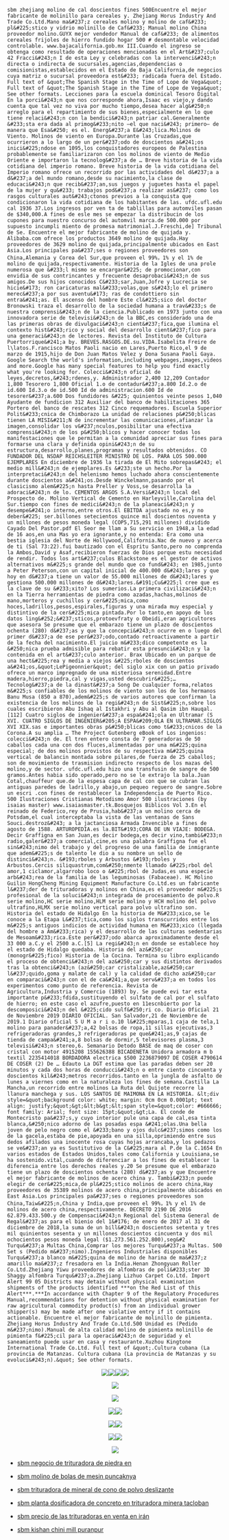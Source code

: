 
```
sbm zhejiang molino de cal doscientos fines 500Encuentre el mejor fabricante de molinillo para cereales y. Zhejiang Horus Industry And Trade Co.Ltd.Mano ma&#237;z cereales molino y molino de caf&#233; pl&#225;stico y vidrio molinillo de Caf&#233; Manual molino China proveedor molino.GUYX mejor vendedor Manual de caf&#233; de alimentos cereales frijoles de hierro fundido hogar 500 # desmontable velocidad controlable. www.bajacalifornia.gob.mx III.Cuando el ingreso se obtenga como resultado de operaciones mencionadas en el Art&#237;culo 42 Fracci&#243;n I de esta Ley y celebradas con la intervenci&#243;n directa o indirecta de sucursales,agencias,dependencias o comisionistas,establecidos en el Estado de Baja California,de negocios cuya matriz o sucursal proveedora est&#233; radicada fuera del Estado. Full text of &quot;The Spanish Stage in the Time of Lope de Vega&quot; Full text of &quot;The Spanish Stage in the Time of Lope de Vega&quot; See other formats. Lecciones para la escuela dominical Tesoro Digital En la porci&#243;n que nos corresponde ahora,Isaac es viejo,y dando cuenta que tal vez no viva por mucho tiempo,desea hacer alg&#250;n arreglo para el repartimiento de sus bienes,especialmente en lo que tiene relaci&#243;n con la bendici&#243;n patriar cal.Generalmente &#233;sta era dada al primog&#233;nito —el que naci&#243; primero— de manera que Esa&#250; es el. Energ&#237;a E&#243;lica.Molinos de Viento. Molinos de viento en Europa.Durante las Cruzadas,que ocurrieron a lo largo de un per&#237;odo de doscientos a&#241;os inici&#225;ndose en 1095,los conquistadores europeos de Palestina probablemente se familiarizaron con los molinos de viento de Medio Oriente e importaron la tecnolog&#237;a de … Breve historia de la vida cotidiana del imperio romano. Breve historia de la vida cotidiana del Imperio romano ofrece un recorrido por las actividades del d&#237;a a d&#237;a del mundo romano,desde su nacimiento,la clase de educaci&#243;n que recib&#237;an,sus juegos y juguetes hasta el papel de la mujer y qu&#233; trabajos pod&#237;a realizar as&#237; como los rasgos culturales aut&#243;ctonos previos a la conquista que condicionaron la vida cotidiana de los habitantes de las. ufdc.ufl.edu cal 1936 37.Los ingresos por ven ta de tablillas para automviles pasan de $340,000.A fines de esle mes se empezar la distribucin de los cupones para nuestro concurso del automvil marca.de 500.000 por supuesto incumpli miento de promesa matrimonial.J.Freschi,de] Tribunal de Se. Encuentre el mejor fabricante de molino de quijada y. Alibaba.com ofrece los productos 3649 molino de quijada.Hay proveedores de 3629 molino de quijada,principalmente ubicados en East Asia.Los principales pa&#237;ses o regiones proveedores son China,Alemania y Corea del Sur,que proveen el 99%，1% y el 1% de molino de quijada,respectivamente. Historia de la Igles de una prole numerosa que &#233;l mismo se encargar&#225; de promocionar,con envidia de sus contrincantes y frecuente desaprobaci&#243;n de sus amigos.De sus hijos conocidos C&#233;sar,Juan,Jofre y Lucrecia se hicie&#173; ron caricaturas mal&#233;volas,que s&#243;lo el primero merec&#237;a por sus aventu&#173; ras de condottiero sin entra&#241;as. El ascenso del hombre Este cl&#225;sico del doctor Bronowski traza el desarrollo de la sociedad humana a trav&#233;s de nuestra comprensi&#243;n de la ciencia.Publicado en 1973 junto con una innovadora serie de televisi&#243;n de la BBC,es considerado una de las primeras obras de divulgaci&#243;n cient&#237;fica,que ilumina el contexto hist&#243;rico y social del desarrollo cient&#237;fico para una generaci&#243;n de lectores. Revista del Instituto de Cultura Puertorrique&#241;a by. BREVES.RASGOS.DE.su.VIDA.Isabelita Freire de l\latos.F.rancisco Matos Paoli nacio en Lares,Puerto Rico,el 9 de marzo de 1915,hijo de Don Juan Matos Velez y Dona Susana Paoli Gaya. Google Search the world's information,including webpages,images,videos and more.Google has many special features to help you find exactly what you're looking for. Colecci&#243;n oficial de leyes,decretos,&#243;rdenes,y. Administrador 2,400 12,209 Contador 1,800 Tesorero 1,800 Oficial 1.o de contadur&#237;a.800 Id.2.o de id.600 Id.3.o de id.500 Id de administracion.600 Id de tesorer&#237;a.600 Dos fundidores &#225; quinientos veinte pesos 1,040 Ayudante de fundicion 312 Auxiliar del banco de habilitaciones 365 Portero del banco de rescates 312 Cinco requemadores. Escuela Superior Polit&#233;cnica de Chimborazo La unidad de relaciones p&#250;blicas tienen LA MISI&#211;N de incrementar las comunicaciones,afianzar la imagen,consolidar los v&#237;nculos,posibilitar una efectiva comprensi&#243;n de los p&#250;blicos y hacer conocer todas los manifestaciones que le permitan a la comunidad apreciar sus fines para formarse una clara y definida opini&#243;n de su estructura,desarrollo,planes,programas y resultados obtenidos. CO FUNDADOR DEL NSDAP REICHSLEITER MINISTRO DE LOS. PARA LOS 500.000 EJEMPLARES En diciembre de 1936 la tirada de El Mito sobrepas&#243; el medio mill&#243;n de ejemplares.Es &#233;ste un hecho.Por la interpretaci&#243;n del helenismo hemos luchado ahora conscientemente durante doscientos a&#241;os.Desde Winckelmann,pasando por el clasicismo alem&#225;n hasta Preller y Voss,se desarrolla la adoraci&#243;n de lo. CEMENTOS ARGOS S.A.Versi&#243;n local del Prospecto de. Molino Vertical de Cemento en Harleyville,Carolina del Sur.tiempo con fines de medici&#243;n de la planeaci&#243;n y desempe&#241;o interno,entre otros.El EBITDA ajustado no es,y no deber&#225; ser.billones setecientos quince mil doscientos noventa y un millones de pesos moneda legal (COP5,715,291 millones) dividido Cayado Del Pastor.pdf El Seor me llam a Su servicio en 1948,a la edad de 16 aos,en una Mas yo era ignorante,y no entenda: Era como una bestia iglesia del Norte de Hollywood,California.Nac de nuevo y acerca de ti (Sal 73:22).fui bautizado con el Espritu Santo,pero no comprenda la Ambos,David y Asaf,recibieron fuerzas de Dios porque estu necesidad de rendir. Todos los art&#237;culos Blackstone es el gestor de activos alternativos m&#225;s grande del mundo que co fund&#243; en 1985,junto a Peter Peterson,con un capital inicial de 400.000 d&#243;lares y que hoy en d&#237;a tiene un valor de 55.000 millones de d&#243;lares y gestiona 500.000 millones de d&#243;lares.&#191;Cu&#225;l cree que es la clave de su &#233;xito? Los sumerios.La primera civilizaci&#243;n en la Tierra herramientas de piedra como azadas,hachas,molinos de mano,morteros y cuchillos y cer&#225;mica,como hoces,ladrillos,pesos,espirales,figuras y una mirada muy especial y distintivo de la cer&#225;mica pintada.Por lo tanto,en apoyo de los datos ling&#252;&#237;sticos,protoevfraty o Obeidi,eran agricultores que asesora Se presume que el embarazo tiene un plazo de doscientos ochenta (280) d&#237;as y que la concepci&#243;n ocurre en o luego del primer d&#237;a de ese per&#237;odo,contado retroactivamente a partir de la fecha del nacimiento.El juicio m&#233;dico competente es la &#250;nica prueba admisible para rebatir esta presunci&#243;n y la contenida en el art&#237;culo anterior. Brax Ubicado en un parque de una hect&#225;rea y media a viejos &#225;rboles de doscientos a&#241;os,&quot;LePigeonnier&quot; del siglo xix con un patio privado ofrece un marco impregnado de una misteriosa serenidad.Entre madera,hierro,piedra,cal y vigas,usted descubrir&#225;… Tecnolog&#237;a de la dinast&#237;a Song De cualquier forma,relatos m&#225;s confiables de los molinos de viento son los de los hermanos Banu Musa (850 a 870),adem&#225;s de varios autores que confirman la existencia de los molinos de la regi&#243;n de Sist&#225;n,sobre los cuales escribieron Abu Ishaq al Istakhri y Abu al Qasim ibn Hauqal.[112] Cuatro siglos de ingenier&#237;a espa&#241;ola en Ultramar (S XVI. CUATRO SIGLOS DE INGENIER&#205;A ESPA&#209;OLA EN ULTRAMAR.SIGLOS XVI XIX.sas e importantes obras p&#250;blicas como t&#233;cnicos de la Corona.A su amplia … The Project Gutenberg eBook of Los ingenios: colecci&#243;n de. El tren entero consta de 7 generadoras de 50 caballos cada una con dos fluces,alimentadas por una m&#225;quina especial; de dos molinos provistos de su respectiva m&#225;quina vertical de balancin montada sobre pilares,de fuerza de 25 caballos; son de movimiento de trasmision indirecto respecto de los mazas del molino,y de sector. ufdc.ufl.edu hizo una transfusin de sangre de 500 gramos.Antes habia sido operado,pero no se le extrajo la bala.Juan Cotal,chauffeur que.de la espesa capa de cal con que se cubran las antiguas paredes de ladrillo,y abajo,un pequeo reguero de sangre.Sobre un escri .con fines de restablecer la Independencia de Puerto Rico. 500 Ilustraciones Cristianas Metodismo Amor 500 ilustraciones (by isaias master) www.isaiasmaster.tk.Bosquejos Biblicos Vol 3.En el reinado de Federico,rey de Prusia,hab&#237;a un molino cerca de Potsdam,el cual interceptaba la vista de las ventanas de Sans Souci.destroz&#243; a la jactanciosa Armada Invencible a fines de agosto de 1588. ARTUROPEDIA.es la.BIT&#193;CORA DE UN VIAJE: BODEGA. Decir Graffigna en San Juan,es decir bodega,es decir vino,tambi&#233;n radio,galer&#237;a comercial,cine,es una palabra Graffigna fue el sin&#243;nimo del trabajo y del progreso de una familia de inmigrante que adem&#225;s de talento le dio a su nombre un sello de distinci&#243;n. &#193;rboles y Arbustos &#193;rboles y Arbustos.Cercis siliquastrum,com&#250;nmente llamado &#225;rbol del amor,1 ciclamor,algarrobo loco o &#225;rbol de Judas,es una especie arb&#243;rea de la familia de las leguminosas (Fabaceae). HC Molino Guilin HongCheng Mining Equipment Manufacture Co.Ltd.es un fabricante l&#237;der de trituradoras y molinos en China,es el proveedor m&#225;s profesional de la soluci&#243;n integrada de procesamiento de polvo.R serie molino,HC serie molino,HLM serie molino y HCH molino del polvo ultrafino,HLMX serie molino vertical para polvo ultrafino son. Historia del estado de Hidalgo En la historia de M&#233;xico,se le conoce a la Etapa L&#237;tica,como los siglos transcurridos entre los m&#225;s antiguos indicios de actividad humana en M&#233;xico (llegada del hombre a Am&#233;rica) y el desarrollo de las culturas sedentarias de Mesoam&#233;rica.Este per&#237;odo abarca aproximadamente desde el 33 000 a.C.y el 2500 a.C.[5] La regi&#243;n en donde se establece hoy el estado de Hidalgo quedaba. Historia del az&#250;car (monogr&#225;fico) Historia de la Cocina. Termina su libro explicando el proceso de obtenci&#243;n del az&#250;car y sus distintos derivados tras la obtenci&#243;n (az&#250;car cristalizable,az&#250;car l&#237;quido,goma y malate de cal) y la calidad de dicho az&#250;car en comparaci&#243;n con el de ca&#241;a,que serv&#237;a en todos los experimentos como punto de referencia. Revista de Agricultura,Industria y Comercio (1893) by. Se puede evi tar esta importante p&#233;fdida,sustituyendo el sulfato de cal por el sulfato de hierro; en este caso el azufre,puesto en 11escnbierto por la descomposici&#243;n del &#225;cido sulf&#250;ri co. Diario Oficial 21 de Noviembre 2019 DIARIO OFICIAL. San Salvador,21 de Noviembre de 2019.1 Diario oficial S U M a r i o.10 l&#225;mparas,1 caja de tela,1 molino para panader&#237;a,42 bolsas de ropa,11 sillas ejecutivas,3 refrigeradoras grandes,3 refrigeradoras pe que&#241;as,9 cajas de tienda de campa&#241;a,8 bolsas de dormir,5 televisores plasma,3 televisi&#243;n stereo,6. Semanario Detodo BASE de maq de coser con cristal con motor 4915208 155626388 BICADENETA Unidora armadora m b textil 2235414018 BORDADORA electrica $500 2236879097 DE COSER 4790614 DE COSER (2) De … Edauto La DGT estima que las paradas deben ser 20 minutos y cada dos horas de conducci&#243;n o entre ciento cincuenta y doscientos kil&#243;metros recorridos.tanto en la jungla de asfalto de lunes a viernes como en la naturaleza los fines de semana.Castilla La Mancha,un recorrido entre molinos La Ruta del Quijote recorre la llanura manchega y sus. LOS SANTOS DE MAIMONA EN LA HISTORIA. &lt;div style=&quot;background color: white; margin: 0cm 0cm 0.0001pt; text align: justify;&quot;&gt;&lt;b&gt;&lt;span style=&quot;color: #666666; font family: Arial; font size: 15pt;&quot;&gt;La. El conde de Montecristo pa&#237;s,y cuyo interior pule una capa de cal,esa tinta blanca,&#250;nico adorno de las posadas espa &#241;olas.Una bella joven de pelo negro como el &#233;bano y ojos dulc&#237;simos como los de la gacela,estaba de pie,apoyada en una silla,oprimiendo entre sus dedos afilados una inocente rosa cuyas hojas arrancaba,y los pedazos se ve&#237;an ya es Sustitutivo de la C&#225;mara al P.de la C.1654 En varios estados de Estados Unidos,tales como California y Louisiana,se ha sostenido.vital,cuando de diferenciar a los fines de establecer la diferencia entre los derechos reales y.20 Se presume que el embarazo tiene un plazo de doscientos ochenta (280) d&#237;as y que Encuentre el mejor fabricante de molinos de acero china y. Tambi&#233;n puede elegir de cer&#225;mica,de pl&#225;stico molinos de acero china,Hay proveedores de 35389 molinos de acero china,principalmente ubicados en East Asia.Los principales pa&#237;ses o regiones proveedores son China,Taiw&#225;n,China y India,que proveen el 99%，1% y el 1% de molinos de acero china,respectivamente. DECRETO 2190 DE 2016 62.879.433.500.y de Compensaci&#243;n Regional del Sistema General de Regal&#237;as para el bienio del 1&#176; de enero de 2017 al 31 de diciembre de 2018,la suma de un bill&#243;n doscientos setenta y tres mil quinientos sesenta y un millones doscientos cincuenta y dos mil ochocientos pesos moneda legal ($1.273.561.252.800),seg&#2 Turqu&#237;a Multas China,Comprar los mejores Turqu&#237;a Multas. 500 Set s (Pedido m&#237;nimo).Ingenieros Industriales disponibles Turqu&#237;a blanco m&#225;quina de molino de harina de ma&#237;z amarillo ma&#237;z fresadora en la India.Henan Zhongyuan Roller Co.Ltd.Zhejiang Yiwu proveedores de alfombras de poli&#233;ster 3D Shaggy alfombra Turqu&#237;a.Zhejiang Lizhuo Carpet Co.Ltd. Import Alert 99 05 Districts may detain without physical examination shipments of the products identified ***on the Red List of this Alert***.***In accordance with Chapter 9 of the Regulatory Procedures Manual,recommendations for detention without physical examination for raw agricultural commodity product(s) from an individual grower shipper(s) may be made after one violative entry if it contains actionable. Encuentre el mejor fabricante de molinillo de pimienta. Zhejiang Horus Industry And Trade Co.Ltd.500 Unidad es (Pedido m&#237;nimo).Manual de alta calidad molino de pimienta molinillo de pimienta f&#225;cil para la operaci&#243;n de seguridad y el saneamiento puede usar en casa y restaurante.Xuzhou Kingtone International Trade Co.Ltd. Full text of &quot;.Cultura cubana (La provincia de Matanzas. Cultura cubana (La provincia de Matanzas y su evoluci&#243;n).&quot; See other formats. 
```

<div align="center">

<a href="https://es-mill.shibang-china.com/github&k=sbm+zhejiang+molino+de+cal+doscientos+fines+500"><img src="https://static.shibang-china.com/es/mill/index.jpg"></a><a href="https://es-mill.shibang-china.com/materials.htmlgithub&k=sbm+zhejiang+molino+de+cal+doscientos+fines+500"><img src="https://static.shibang-china.com/es/mill/materials.jpg"></a><a href="https://es-mill.shibang-china.com/about.htmlgithub&k=sbm+zhejiang+molino+de+cal+doscientos+fines+500"><img src="https://static.shibang-china.com/es/mill/about.jpg"></a><a href="https://es-mill.shibang-china.com/contact.htmlgithub&k=sbm+zhejiang+molino+de+cal+doscientos+fines+500"><img src="https://static.shibang-china.com/es/mill/contact.jpg"></a>

<a href="https://es-mill.shibang-china.com/github&k=sbm+zhejiang+molino+de+cal+doscientos+fines+500"><img src="https://static.shibang-china.com/es/mill/banner.jpg"></a>

<a href="https://swt.shibang-china.com/github&k=sbm+zhejiang+molino+de+cal+doscientos+fines+500"><img src="https://static.shibang-china.com/es/mill/chat.jpg"></a>

<a href="https://es-mill.shibang-china.com/products/vertical-roller-mill.htmlgithub&k=sbm+zhejiang+molino+de+cal+doscientos+fines+500"><img src="https://static.shibang-china.com/es/mill/vertical.jpg"></a><a href="https://es-mill.shibang-china.com/products/raymond-mill.htmlgithub&k=sbm+zhejiang+molino+de+cal+doscientos+fines+500"><img src="https://static.shibang-china.com/es/mill/raymond.jpg"></a>

<a href="https://es-mill.shibang-china.com/products/ultrafine-grinding-mill.htmlgithub&k=sbm+zhejiang+molino+de+cal+doscientos+fines+500"><img src="https://static.shibang-china.com/es/mill/ultrafine.jpg"></a><a href="https://es-mill.shibang-china.com/products/trapezium-grinding-mill.htmlgithub&k=sbm+zhejiang+molino+de+cal+doscientos+fines+500"><img src="https://static.shibang-china.com/es/mill/trapezium.jpg"></a>

<a href="https://es-mill.shibang-china.com/products/ball-mill.htmlgithub&k=sbm+zhejiang+molino+de+cal+doscientos+fines+500"><img src="https://static.shibang-china.com/es/mill/ball.jpg"></a><a href="https://es-mill.shibang-china.com/products/hammer-mill.htmlgithub&k=sbm+zhejiang+molino+de+cal+doscientos+fines+500"><img src="https://static.shibang-china.com/es/mill/hammer.jpg"></a>

<a href="https://swt.shibang-china.com/github&k=sbm+zhejiang+molino+de+cal+doscientos+fines+500"><img src="https://static.shibang-china.com/es/mill/case.jpg"></a>

</div>


* [sbm negocio de trituradora de piedra en](sbm%20negocio%20de%20trituradora%20de%20piedra%20en.md)

* [sbm molino de bolas de mesin puncaknya](sbm%20molino%20de%20bolas%20de%20mesin%20puncaknya.md)

* [sbm trituradora de mineral de cono de polvo deslizante](sbm%20trituradora%20de%20mineral%20de%20cono%20de%20polvo%20deslizante.md)

* [sbm planta dosificadora de concreto en trituradora minera tacloban](sbm%20planta%20dosificadora%20de%20concreto%20en%20trituradora%20minera%20tacloban.md)

* [sbm precio de las trituradoras en venta en irán](sbm%20precio%20de%20las%20trituradoras%20en%20venta%20en%20ir%C3%A1n.md)

* [sbm kishan chini mill puranpur](sbm%20kishan%20chini%20mill%20puranpur.md)